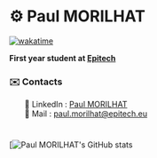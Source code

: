 # ⚙️ Paul MORILHAT
[![wakatime](https://wakatime.com/badge/user/f89f3963-87cd-4969-8e58-4a417bfb1341.svg)](https://wakatime.com/@f89f3963-87cd-4969-8e58-4a417bfb1341)

**First year student at [Epitech](https://www.epitech.eu/)**

### ✉️ Contacts
&nbsp;&nbsp;&nbsp;&nbsp;&nbsp;&nbsp; 📌 LinkedIn : [Paul MORILHAT](https://www.linkedin.com/in/paul-morilhat/)  
&nbsp;&nbsp;&nbsp;&nbsp;&nbsp;&nbsp; 📌 Mail : [paul.morilhat@epitech.eu](mailto:paul.morilhat@epitech.eu)
#

[![Paul MORILHAT's GitHub stats](https://github-readme-stats.vercel.app/api?username=Morilhat-Paul&count_private=true&show_icons=true&include_all_commits=true&theme=tokyonight)
